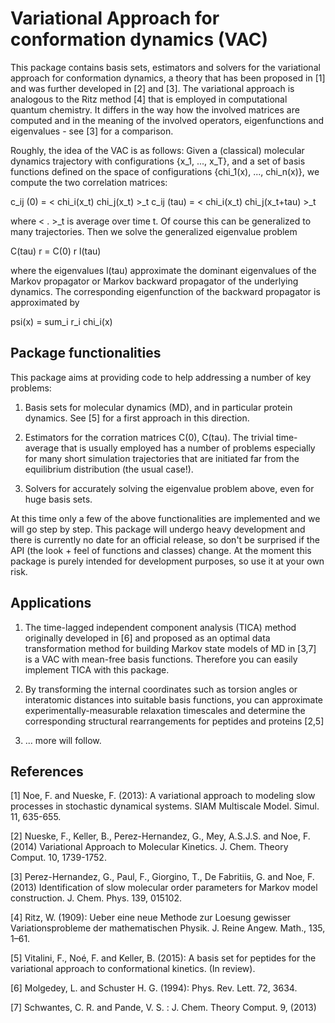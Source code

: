 Variational Approach for conformation dynamics (VAC)
====================================================

This package contains basis sets, estimators and solvers for the variational approach for 
conformation dynamics, a theory that has been proposed in [1] and was further developed in
[2] and [3]. The variational approach is analogous to the Ritz method [4] that is 
employed in computational quantum chemistry. It differs in the way how the involved
matrices are computed and in the meaning of the involved operators, eigenfunctions and 
eigenvalues - see [3] for a comparison. 

Roughly, the idea of the VAC is as follows: Given a (classical) 
molecular dynamics trajectory with configurations {x_1, ..., x_T}, and a 
set of basis functions defined on the space of configurations {chi_1(x), ..., chi_n(x)},
we compute the two correlation matrices:

c_ij (0)   = < chi_i(x_t) chi_j(x_t) >_t
c_ij (tau) = < chi_i(x_t) chi_j(x_t+tau) >_t

where < . >_t is average over time t. Of course this can be generalized to many trajectories.
Then we solve the generalized eigenvalue problem

C(tau) r = C(0) r l(tau)

where the eigenvalues l(tau) approximate the dominant eigenvalues of the Markov propagator
or Markov backward propagator of the underlying dynamics. The corresponding eigenfunction
of the backward propagator is approximated by

psi(x) = sum_i r_i chi_i(x)

Package functionalities
-----------------------

This package aims at providing code to help addressing a number of key problems:

1. Basis sets for molecular dynamics (MD), and in particular protein dynamics. See [5] for a
   first approach in this direction.

2. Estimators for the corration matrices C(0), C(tau). The trivial time-average that is usually
   employed has a number of problems especially for many short simulation trajectories that are
   initiated far from the equilibrium distribution (the usual case!).

3. Solvers for accurately solving the eigenvalue problem above, even for huge basis sets. 

At this time only a few of the above functionalities are implemented and we will go step by step.
This package will undergo heavy development and there is currently no date for an official
release, so don't be surprised if the API (the look + feel of functions and classes) change.
At the moment this package is purely intended for development purposes, so use it at your own
risk.

Applications
------------
1. The time-lagged independent component analysis (TICA) method originally developed in [6] and
   proposed as an optimal data transformation method for building Markov state models of MD
   in [3,7] is a VAC with mean-free basis functions. Therefore you can easily implement TICA with
   this package.

2. By transforming the internal coordinates such as torsion angles or interatomic distances into
   suitable basis functions, you can approximate experimentally-measurable relaxation timescales
   and determine the corresponding structural rearrangements for peptides and proteins [2,5]

3. ... more will follow.

References
----------
[1] Noe, F. and Nueske, F. (2013): A variational approach to modeling slow processes in stochastic dynamical systems. SIAM Multiscale Model. Simul. 11, 635-655.

[2] Nueske, F., Keller, B., Perez-Hernandez, G., Mey, A.S.J.S. and Noe, F. (2014) Variational Approach to Molecular Kinetics. J. Chem. Theory Comput. 10, 1739-1752.

[3] Perez-Hernandez, G., Paul, F., Giorgino, T., De Fabritiis, G. and Noe, F. (2013) Identification of slow molecular order parameters for Markov model construction. J. Chem. Phys. 139, 015102.

[4] Ritz, W. (1909): Ueber eine neue Methode zur Loesung gewisser Variationsprobleme der mathematischen Physik. J. Reine Angew. Math., 135, 1–61.

[5] Vitalini, F., Noé, F. and Keller, B. (2015): A basis set for peptides for the variational approach to conformational kinetics. (In review).

[6] Molgedey, L. and Schuster H. G. (1994): Phys. Rev. Lett. 72, 3634.

[7] Schwantes, C. R. and Pande, V. S. : J. Chem. Theory Comput. 9, (2013)
